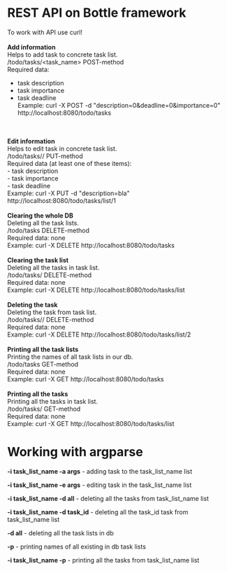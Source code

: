 # REST API on Bottle framework
To work with API use curl!<br/>
<br/>
<strong> Add information</strong><br/>
Helps to add task to concrete task list.<br/>
/todo/tasks/<task_name> POST-method<br/>
Required data:<br/>
- task description<br/>
- task importance<br/>
- task deadline<br/>
Example: curl -X POST -d "description=0&deadline=0&importance=0" http://localhost:8080/todo/tasks
<br/>
<br/><strong>Edit information</strong><br/>
Helps to edit task in concrete task list.<br/>
/todo/tasks/<task_name>/<task_id:int> PUT-method<br/>
Required data (at least one of these items):<br/>
- task description<br/>
- task importance<br/>
- task deadline<br/>
Example: curl -X PUT -d "description=bla" http://localhost:8080/todo/tasks/list/1
<br/>
<br/><strong>Clearing the whole DB</strong><br/>
Deleting all the task lists.<br/>
/todo/tasks DELETE-method<br/>
Required data: none<br/>
Example: curl -X DELETE http://localhost:8080/todo/tasks
<br/>
<br/><strong>Clearing the task list</strong><br/>
Deleting all the tasks in task list.<br/>
/todo/tasks/<task_name> DELETE-method<br/>
Required data: none<br/>
Example: curl -X DELETE http://localhost:8080/todo/tasks/list
<br/>
<br/><strong>Deleting the task</strong><br/>
Deleting the task from task list.<br/>
/todo/tasks/<task_name>/<task_id> DELETE-method<br/>
Required data: none<br/>
Example: curl -X DELETE http://localhost:8080/todo/tasks/list/2
<br/>
<br/><strong>Printing all the task lists</strong><br/>
Printing the names of all task lists in our db.<br/>
/todo/tasks GET-method<br/>
Required data: none<br/>
Example: curl -X GET http://localhost:8080/todo/tasks
<br/>
<br/><strong>Printing all the tasks</strong><br/>
Printing all the tasks in task list.<br/>
/todo/tasks/<name> GET-method<br/>
Required data: none<br/>
Example: curl -X GET http://localhost:8080/todo/tasks/list

# Working with argparse

<strong>-i task_list_name -a args</strong> - adding task to the task_list_name list

<strong>-i task_list_name -e args</strong> - editing task in the task_list_name list

<strong>-i task_list_name -d all</strong> - deleting all the tasks from task_list_name list

<strong>-i task_list_name -d task_id</strong> - deleting all the task_id task from task_list_name list

<strong>-d all</strong> - deleting all the task lists in db

<strong>-p</strong> - printing names of all existing in db task lists

<strong>-i task_list_name -p</strong> - printing all the tasks from task_list_name list



